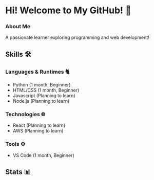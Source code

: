 # Hi! Welcome to My GitHub! 👋
### About Me
A passionate learner exploring programming and web development!

## Skills 🛠️

### Languages & Runtimes 🐈
- Python (1 month, Beginner)
- HTML/CSS (1 month, Beginner)
- Javascript (Planning to learn)
- Node.js (Planning to learn)

### Technologies 🌐
- React (Planning to learn)
- AWS (Planning to learn)

### Tools ⚙️
- VS Code (1 month, Beginner)

## Stats 📊
